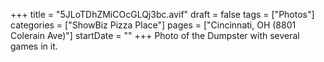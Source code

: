 +++
title = "5JLoTDhZMiCOcGLQj3bc.avif"
draft = false
tags = ["Photos"]
categories = ["ShowBiz Pizza Place"]
pages = ["Cincinnati, OH (8801 Colerain Ave)"]
startDate = ""
+++
Photo of the Dumpster with several games in it.
